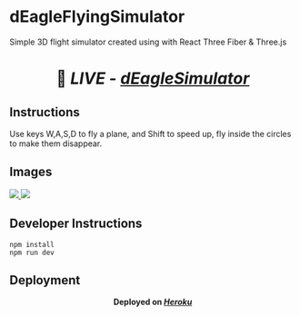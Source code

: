 # dEagleFlyingSimulator

Simple 3D flight simulator created using with React Three Fiber & Three.js

# <p align='center'> 🔗 _LIVE_ - [_**dEagleSimulator**_](https://deaglesimulator.vercel.app)</p>

## Instructions

Use keys W,A,S,D to fly a plane, and Shift to speed up, fly inside the circles to make them disappear.

## Images

<a href="https://deaglememo.netlify.app" target="_blank">
  <img src="https://i.imgur.com/eFaimE8.jpg"> 
</a>

<a href="https://deaglememo.netlify.app" target="_blank">
  <img src="https://i.imgur.com/gfBs7cu.jpg"> 
</a>

## Developer Instructions

```
npm install
npm run dev
```


## Deployment
**<p align='center'> Deployed on [_**Heroku**_](https://vercel.com/)</p>**
